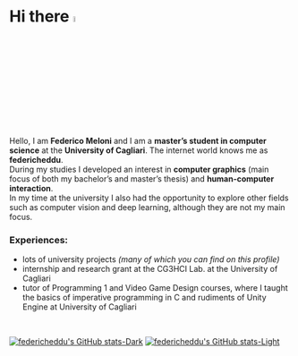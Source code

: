 # Hi there <a href="https://www.github.com/federicheddu"><img src="https://media.giphy.com/media/hvRJCLFzcasrR4ia7z/giphy.gif" width="5%"></a>
Hello, I am **Federico Meloni** and I am a **master’s student in computer science** at the **University of Cagliari**. The internet world knows me as **federicheddu**.  
During my studies I developed an interest in **computer graphics** (main focus of both my bachelor’s and master’s thesis) and **human-computer interaction**.  
In my time at the university I also had the opportunity to explore other fields such as computer vision and deep learning, although they are not my main focus.


### Experiences:
- lots of university projects *(many of which you can find on this profile)*
- internship and research grant at the CG3HCI Lab. at the University of Cagliari
- tutor of Programming 1 and Video Game Design courses, where I taught the basics of imperative programming in C and rudiments of Unity Engine at University of Cagliari

<br>


[![federicheddu's GitHub stats-Dark](https://github-readme-stats.vercel.app/api?username=federicheddu&show_icons=true&theme=dark&hide=issues,prs#gh-dark-mode-only)](https://github.com/federicheddu/github-readme-stats#gh-dark-mode-only)
[![federicheddu's GitHub stats-Light](https://github-readme-stats.vercel.app/api?username=federicheddu&show_icons=true&theme=default&hide=issues,prs#gh-light-mode-only)](https://github.com/federicheddu/github-readme-stats#gh-light-mode-only)
